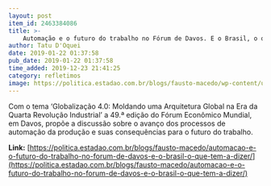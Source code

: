 ```yaml
---
layout: post
item_id: 2463384086
title: >-
    Automação e o futuro do trabalho no Fórum de Davos. E o Brasil, o que tem a dizer?
author: Tatu D'Oquei
date: 2019-01-22 01:37:58
pub_date: 2019-01-22 01:37:58
time_added: 2019-12-23 21:41:25
category: refletimos
image: https://politica.estadao.com.br/blogs/fausto-macedo/wp-content/uploads/sites/41/2019/01/arnaldo-francisco-476x350.jpg
---
```


Com o tema ‘Globalização 4.0: Moldando uma Arquitetura Global na Era da Quarta Revolução Industrial’ a 49.ª edição do Fórum Econômico Mundial, em Davos, propõe a discussão sobre o avanço dos processos de automação da produção e suas consequências para o futuro do trabalho.

**Link:** [https://politica.estadao.com.br/blogs/fausto-macedo/automacao-e-o-futuro-do-trabalho-no-forum-de-davos-e-o-brasil-o-que-tem-a-dizer/](https://politica.estadao.com.br/blogs/fausto-macedo/automacao-e-o-futuro-do-trabalho-no-forum-de-davos-e-o-brasil-o-que-tem-a-dizer/)

